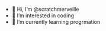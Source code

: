- 👋 Hi, I’m @scratchmerveille
- 👀 I’m interested in coding
- 🌱 I’m currently learning progrmation 

<!---
scratchmerveille/scratchmerveille is a ✨ special ✨ repository because its `README.md` (this file) appears on your GitHub profile.
You can click the Preview link to take a look at your changes.
--->
